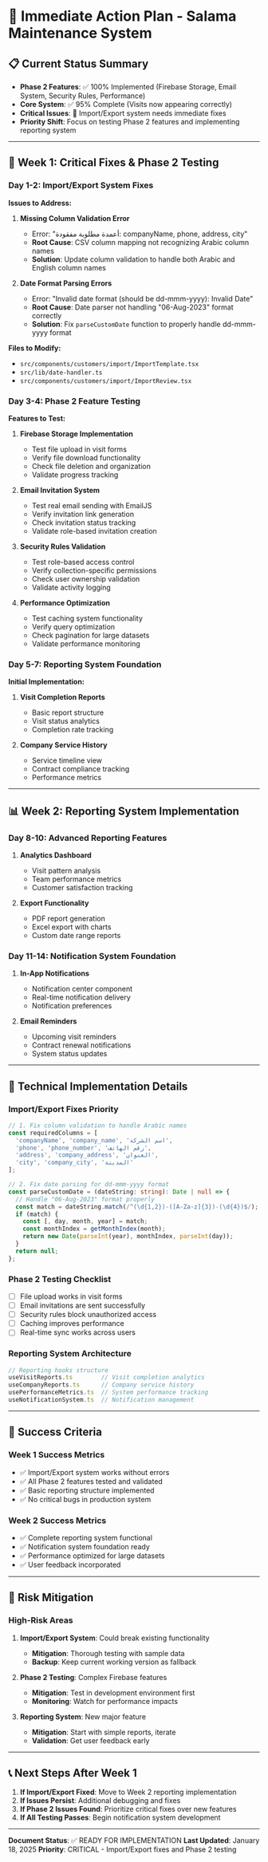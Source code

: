 # 🎯 **Immediate Action Plan - Salama Maintenance System**

## 📋 **Current Status Summary**
- **Phase 2 Features**: ✅ 100% Implemented (Firebase Storage, Email System, Security Rules, Performance)
- **Core System**: ✅ 95% Complete (Visits now appearing correctly)
- **Critical Issues**: 🔴 Import/Export system needs immediate fixes
- **Priority Shift**: Focus on testing Phase 2 features and implementing reporting system

---

## 🚀 **Week 1: Critical Fixes & Phase 2 Testing**

### **Day 1-2: Import/Export System Fixes**
**Issues to Address:**
1. **Missing Column Validation Error**
   - Error: "أعمدة مطلوبة مفقودة: companyName, phone, address, city"
   - **Root Cause**: CSV column mapping not recognizing Arabic column names
   - **Solution**: Update column validation to handle both Arabic and English column names

2. **Date Format Parsing Errors**
   - Error: "Invalid date format (should be dd-mmm-yyyy): Invalid Date"
   - **Root Cause**: Date parser not handling "06-Aug-2023" format correctly
   - **Solution**: Fix `parseCustomDate` function to properly handle dd-mmm-yyyy format

**Files to Modify:**
- `src/components/customers/import/ImportTemplate.tsx`
- `src/lib/date-handler.ts`
- `src/components/customers/import/ImportReview.tsx`

### **Day 3-4: Phase 2 Feature Testing**
**Features to Test:**
1. **Firebase Storage Implementation**
   - Test file upload in visit forms
   - Verify file download functionality
   - Check file deletion and organization
   - Validate progress tracking

2. **Email Invitation System**
   - Test real email sending with EmailJS
   - Verify invitation link generation
   - Check invitation status tracking
   - Validate role-based invitation creation

3. **Security Rules Validation**
   - Test role-based access control
   - Verify collection-specific permissions
   - Check user ownership validation
   - Validate activity logging

4. **Performance Optimization**
   - Test caching system functionality
   - Verify query optimization
   - Check pagination for large datasets
   - Validate performance monitoring

### **Day 5-7: Reporting System Foundation**
**Initial Implementation:**
1. **Visit Completion Reports**
   - Basic report structure
   - Visit status analytics
   - Completion rate tracking

2. **Company Service History**
   - Service timeline view
   - Contract compliance tracking
   - Performance metrics

---

## 📊 **Week 2: Reporting System Implementation**

### **Day 8-10: Advanced Reporting Features**
1. **Analytics Dashboard**
   - Visit pattern analysis
   - Team performance metrics
   - Customer satisfaction tracking

2. **Export Functionality**
   - PDF report generation
   - Excel export with charts
   - Custom date range reports

### **Day 11-14: Notification System Foundation**
1. **In-App Notifications**
   - Notification center component
   - Real-time notification delivery
   - Notification preferences

2. **Email Reminders**
   - Upcoming visit reminders
   - Contract renewal notifications
   - System status updates

---

## 🔧 **Technical Implementation Details**

### **Import/Export Fixes Priority**
```typescript
// 1. Fix column validation to handle Arabic names
const requiredColumns = [
  'companyName', 'company_name', 'اسم الشركة',
  'phone', 'phone_number', 'رقم الهاتف',
  'address', 'company_address', 'العنوان',
  'city', 'company_city', 'المدينة'
];

// 2. Fix date parsing for dd-mmm-yyyy format
const parseCustomDate = (dateString: string): Date | null => {
  // Handle "06-Aug-2023" format properly
  const match = dateString.match(/^(\d{1,2})-([A-Za-z]{3})-(\d{4})$/);
  if (match) {
    const [, day, month, year] = match;
    const monthIndex = getMonthIndex(month);
    return new Date(parseInt(year), monthIndex, parseInt(day));
  }
  return null;
};
```

### **Phase 2 Testing Checklist**
- [ ] File upload works in visit forms
- [ ] Email invitations are sent successfully
- [ ] Security rules block unauthorized access
- [ ] Caching improves performance
- [ ] Real-time sync works across users

### **Reporting System Architecture**
```typescript
// Reporting hooks structure
useVisitReports.ts        // Visit completion analytics
useCompanyReports.ts      // Company service history
usePerformanceMetrics.ts  // System performance tracking
useNotificationSystem.ts  // Notification management
```

---

## 🎯 **Success Criteria**

### **Week 1 Success Metrics**
- ✅ Import/Export system works without errors
- ✅ All Phase 2 features tested and validated
- ✅ Basic reporting structure implemented
- ✅ No critical bugs in production system

### **Week 2 Success Metrics**
- ✅ Complete reporting system functional
- ✅ Notification system foundation ready
- ✅ Performance optimized for large datasets
- ✅ User feedback incorporated

---

## 🚨 **Risk Mitigation**

### **High-Risk Areas**
1. **Import/Export System**: Could break existing functionality
   - **Mitigation**: Thorough testing with sample data
   - **Backup**: Keep current working version as fallback

2. **Phase 2 Testing**: Complex Firebase features
   - **Mitigation**: Test in development environment first
   - **Monitoring**: Watch for performance impacts

3. **Reporting System**: New major feature
   - **Mitigation**: Start with simple reports, iterate
   - **Validation**: Get user feedback early

---

## 📞 **Next Steps After Week 1**

1. **If Import/Export Fixed**: Move to Week 2 reporting implementation
2. **If Issues Persist**: Additional debugging and fixes
3. **If Phase 2 Issues Found**: Prioritize critical fixes over new features
4. **If All Testing Passes**: Begin notification system development

---

**Document Status**: ✅ READY FOR IMPLEMENTATION
**Last Updated**: January 18, 2025
**Priority**: CRITICAL - Import/Export fixes and Phase 2 testing 